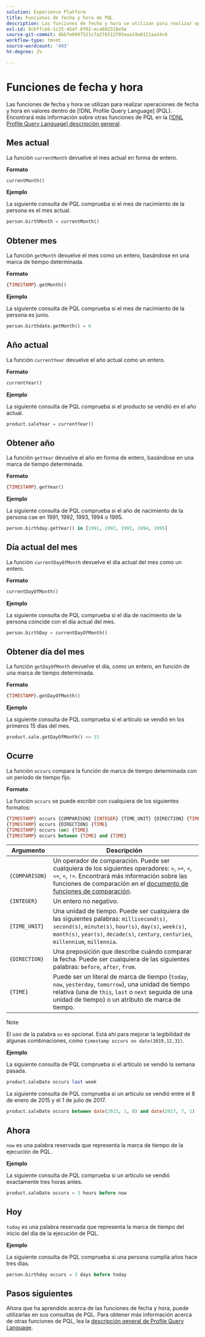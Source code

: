 ```yaml
---
solution: Experience Platform
title: Funciones de fecha y hora de PQL
description: Las funciones de fecha y hora se utilizan para realizar operaciones de fecha y hora en valores dentro de Profile Query Language (PQL).
exl-id: 8cbffcb6-1c25-454f-8f02-eca602318e5e
source-git-commit: dbb7e0987521c7a2f6512f05eaa19e0121aa34c6
workflow-type: tm+mt
source-wordcount: '493'
ht-degree: 2%

---
```


# Funciones de fecha y hora

Las funciones de fecha y hora se utilizan para realizar operaciones de fecha y hora en valores dentro de [!DNL Profile Query Language] (PQL). Encontrará más información sobre otras funciones de PQL en la [[!DNL Profile Query Language] descripción general](./overview.md).

## Mes actual

La función `currentMonth` devuelve el mes actual en forma de entero.

**Formato**

```sql
currentMonth()
```

**Ejemplo**

La siguiente consulta de PQL comprueba si el mes de nacimiento de la persona es el mes actual.

```sql
person.birthMonth = currentMonth()
```

## Obtener mes

La función `getMonth` devuelve el mes como un entero, basándose en una marca de tiempo determinada.

**Formato**

```sql
{TIMESTAMP}.getMonth()
```

**Ejemplo**

La siguiente consulta de PQL comprueba si el mes de nacimiento de la persona es junio.

```sql
person.birthdate.getMonth() = 6
```

## Año actual

La función `currentYear` devuelve el año actual como un entero.

**Formato**

```sql
currentYear()
```

**Ejemplo**

La siguiente consulta de PQL comprueba si el producto se vendió en el año actual.

```sql
product.saleYear = currentYear()
```

## Obtener año

La función `getYear` devuelve el año en forma de entero, basándose en una marca de tiempo determinada.

**Formato**

```sql
{TIMESTAMP}.getYear()
```

**Ejemplo**

La siguiente consulta de PQL comprueba si el año de nacimiento de la persona cae en 1991, 1992, 1993, 1994 o 1995.

```sql
person.birthday.getYear() in [1991, 1992, 1993, 1994, 1995]
```

## Día actual del mes

La función `currentDayOfMonth` devuelve el día actual del mes como un entero.

**Formato**

```sql
currentDayOfMonth()
```

**Ejemplo**

La siguiente consulta de PQL comprueba si el día de nacimiento de la persona coincide con el día actual del mes.

```sql
person.birthDay = currentDayOfMonth()
```

## Obtener día del mes

La función `getDayOfMonth` devuelve el día, como un entero, en función de una marca de tiempo determinada.

**Formato**

```sql
{TIMESTAMP}.getDayOfMonth()
```

**Ejemplo**

La siguiente consulta de PQL comprueba si el artículo se vendió en los primeros 15 días del mes.

```sql
product.sale.getDayOfMonth() <= 15
```

## Ocurre

La función `occurs` compara la función de marca de tiempo determinada con un período de tiempo fijo.

**Formato**

La función `occurs` se puede escribir con cualquiera de los siguientes formatos:

```sql
{TIMESTAMP} occurs {COMPARISON} {INTEGER} {TIME_UNIT} {DIRECTION} {TIME}
{TIMESTAMP} occurs {DIRECTION} {TIME}
{TIMESTAMP} occurs (on) {TIME}
{TIMESTAMP} occurs between {TIME} and {TIME}
```

| Argumento | Descripción |
| --------- | ----------- |
| `{COMPARISON}` | Un operador de comparación. Puede ser cualquiera de los siguientes operadores: `>`, `>=`, `<`, `<=`, `=`, `!=`. Encontrará más información sobre las funciones de comparación en el [documento de funciones de comparación](./comparison-functions.md). |
| `{INTEGER}` | Un entero no negativo. |
| `{TIME_UNIT}` | Una unidad de tiempo. Puede ser cualquiera de las siguientes palabras: `millisecond(s)`, `second(s)`, `minute(s)`, `hour(s)`, `day(s)`, `week(s)`, `month(s)`, `year(s)`, `decade(s)`, `century`, `centuries`, `millennium`, `millennia`. |
| `{DIRECTION}` | Una preposición que describe cuándo comparar la fecha. Puede ser cualquiera de las siguientes palabras: `before`, `after`, `from`. |
| `{TIME}` | Puede ser un literal de marca de tiempo (`today`, `now`, `yesterday`, `tomorrow`), una unidad de tiempo relativa (una de `this`, `last` o `next` seguida de una unidad de tiempo) o un atributo de marca de tiempo. |

>[!NOTE]
>
>El uso de la palabra `on` es opcional. Está ahí para mejorar la legibilidad de algunas combinaciones, como `timestamp occurs on date(2019,12,31)`.

**Ejemplo**

La siguiente consulta de PQL comprueba si el artículo se vendió la semana pasada.

```sql
product.saleDate occurs last week
```

La siguiente consulta de PQL comprueba si un artículo se vendió entre el 8 de enero de 2015 y el 1 de julio de 2017.

```sql
product.saleDate occurs between date(2015, 1, 8) and date(2017, 7, 1)
```

## Ahora

`now` es una palabra reservada que representa la marca de tiempo de la ejecución de PQL.

**Ejemplo**

La siguiente consulta de PQL comprueba si un artículo se vendió exactamente tres horas antes.

```sql
product.saleDate occurs = 3 hours before now
```

## Hoy

`today` es una palabra reservada que representa la marca de tiempo del inicio del día de la ejecución de PQL.

**Ejemplo**

La siguiente consulta de PQL comprueba si una persona cumplía años hace tres días.

```sql
person.birthday occurs = 3 days before today
```

## Pasos siguientes

Ahora que ha aprendido acerca de las funciones de fecha y hora, puede utilizarlas en sus consultas de PQL. Para obtener más información acerca de otras funciones de PQL, lea la [descripción general de Profile Query Language](./overview.md).
